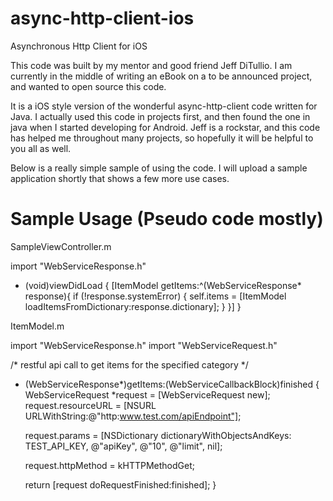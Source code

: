 async-http-client-ios
=====================

Asynchronous Http Client for iOS

This code was built by my mentor and good friend Jeff DiTullio.  I am currently in the middle of writing an eBook on a to be announced project, and wanted to open source this code.

It is a iOS style version of the wonderful async-http-client code written for Java.  I actually used this code in projects first, and then found the one in java when I started developing for Android.  Jeff is a rockstar, and this code has helped me throughout many projects, so hopefully it will be helpful to you all as well.

Below is a really simple sample of using the code.  I will upload a sample application shortly that shows a few more use cases.

Sample Usage (Pseudo code mostly)
=====================

SampleViewController.m

import "WebServiceResponse.h"

- (void)viewDidLoad {
  [ItemModel getItems:^(WebServiceResponse* response){
    if (!response.systemError) {
      self.items = [ItemModel loadItemsFromDictionary:response.dictionary];
    }
  }]
}

ItemModel.m

import "WebServiceResponse.h"
import "WebServiceRequest.h"

/* restful api call to get items for the specified category */
+ (WebServiceResponse*)getItems:(WebServiceCallbackBlock)finished {
  WebServiceRequest *request = [WebServiceRequest new];
	request.resourceURL = [NSURL URLWithString:@"http:www.test.com/apiEndpoint"];
        
  request.params = [NSDictionary dictionaryWithObjectsAndKeys:
                          TEST_API_KEY, @"apiKey",
                                 @"10", @"limit",
                                 nil];
    
	request.httpMethod = kHTTPMethodGet;
	
	return [request doRequestFinished:finished];
}
